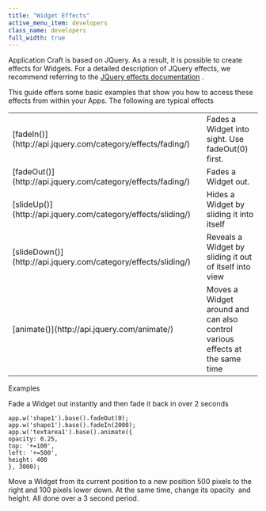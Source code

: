 ```yaml
---
title: "Widget Effects"
active_menu_item: developers
class_name: developers
full_width: true
---
```



Application Craft is based on JQuery. As a result, it is possible to create effects for Widgets. For a detailed description of JQuery effects, we recommend referring to the [JQuery effects documentation](http://api.jquery.com/category/effects/) .

This guide offers some basic examples that show you how to access these effects from within your Apps. The following are typical effects

<table>
<tr>
<td width="196">
[fadeIn()](http://api.jquery.com/category/effects/fading/)

</td>
<td width="18">
</td>
<td width="666">
Fades a Widget into sight. Use fadeOut(0) first.

</td>
</tr>
<tr>
<td width="196">
[fadeOut()](http://api.jquery.com/category/effects/fading/)

</td>
<td width="18">
</td>
<td width="666">
Fades a Widget out.

</td>
</tr>
<tr>
<td width="196">
[slideUp()](http://api.jquery.com/category/effects/sliding/)

</td>
<td width="18">
</td>
<td width="666">
Hides a Widget by sliding it into itself

</td>
</tr>
<tr>
<td width="196">
[slideDown()](http://api.jquery.com/category/effects/sliding/)

</td>
<td width="18">
</td>
<td width="666">
Reveals a Widget by sliding it out of itself into view

</td>
</tr>
<tr>
<td width="196">
[animate()](http://api.jquery.com/animate/)

</td>
<td width="18">
</td>
<td width="666">
Moves a Widget around and can also control various effects at the same time

</td>
</tr>
</table>

Examples

Fade a Widget out instantly and then fade it back in over 2 seconds

    app.w('shape1').base().fadeOut(0);
    app.w('shape1').base().fadeIn(2000);
    app.w('textarea1').base().animate({
    opacity: 0.25,
    top: '+=100',
    left: '+=500',
    height: 400
    }, 3000);
   

Move a Widget from its current position to a new position 500 pixels to the right and 100 pixels lower down. At the same time, change its opacity  and height. All done over a 3 second period.

